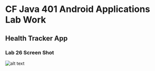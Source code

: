 # CF Java 401 Android Applications Lab Work

## Health Tracker App

### Lab 26 Screen Shot
![alt text](https://github.com/DMD-Code-Fellows/health-tracker/master/docs/health-tracker-finger.jpg "Health Tracker App Home")
